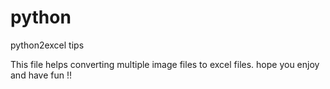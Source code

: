 # python
python2excel tips

This file helps converting multiple image files to excel files. hope you enjoy and have fun !!
